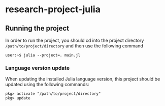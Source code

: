 # research-project-julia

## Running the project
In order to run the project, you should cd into the project directory `/path/to/project/directory` and then use the following command
```console
user:~$ julia --project=. main.jl
```

### Language version update
When updating the installed Julia language version, this project should be updated using the following commands:
```console
pkg> activate "/path/to/project/directory"
pkg> update
```